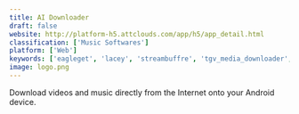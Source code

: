 ```yaml
---
title: AI Downloader
draft: false 
website: http://platform-h5.attclouds.com/app/h5/app_detail.html
classification: ['Music Softwares']
platform: ['Web']
keywords: ['eagleget', 'lacey', 'streambuffre', 'tgv_media_downloader', 'vso_downloader']
image: logo.png
---
```

Download videos and music directly from the Internet onto your Android device.